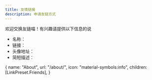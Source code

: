 ```yaml
---
title: 友情链接
description: 申请友链方式
---
```


欢迎交换友链喵！有兴趣请提供以下信息的说

- 名称：
- 链接：
- 头像地址：
- 简短描述：

{
    name: "About",
    url: "/about/",
    icon: "material-symbols:info",
    children: [LinkPreset.Friends],
}


